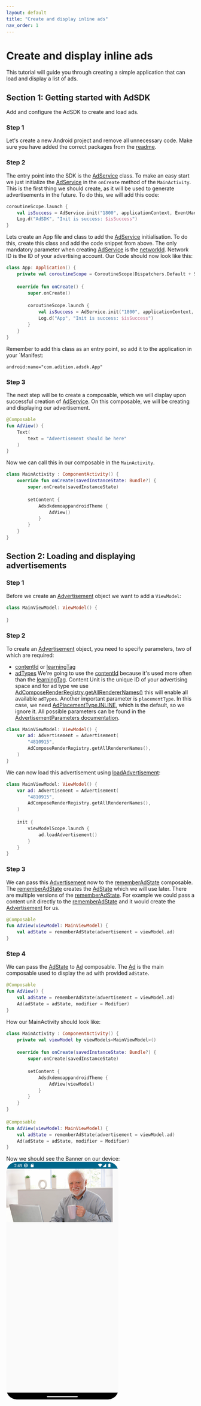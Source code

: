 ```yaml
---
layout: default
title: "Create and display inline ads"
nav_order: 1
---
```


# Create and display inline ads
This tutorial will guide you through creating a simple application that can load and display a list of ads.

## Section 1: Getting started with AdSDK

Add and configure the AdSDK to create and load ads.

### Step 1
Let's create a new Android project and remove all unnecessary code.
Make sure you have added the correct packages from the [readme](https://github.com/VM-Mobile-SDK/nextgen-adsdk-android-release).

### Step 2
The entry point into the SDK is the [AdService](https://vm-mobile-sdk.github.io/nextgen-adsdk-android-release/4.5.0/sdk_core/com.adition.sdk_core/-ad-service/index.html) class.
To make an easy start we just initialize the [AdService](https://vm-mobile-sdk.github.io/nextgen-adsdk-android-release/4.5.0/sdk_core/com.adition.sdk_core/-ad-service/index.html) in the `onCreate` method of the `MainActivity`.
This is the first thing we should create, as it will be used to generate advertisements in the future. 
To do this, we will add this code:
```kotlin 
coroutineScope.launch {
    val isSuccess = AdService.init("1800", applicationContext, EventHandler())
    Log.d("AdSDK", "Init is success: $isSuccess")
}
```
Lets create an App file and class to add the [AdService](https://vm-mobile-sdk.github.io/nextgen-adsdk-android-release/4.5.0/sdk_core/com.adition.sdk_core/-ad-service/index.html) initialisation.
To do this, create this class and add the code snippet from above.
The only mandatory parameter when creating [AdService](https://vm-mobile-sdk.github.io/nextgen-adsdk-android-release/4.5.0/sdk_core/com.adition.sdk_core/-ad-service/index.html) is the [networkId](https://vm-mobile-sdk.github.io/nextgen-adsdk-android-release/4.5.0/sdk_core/com.adition.sdk_core/-ad-service/networkId.html).
Network ID is the ID of your advertising account.
Our Code should now look like this:
```kotlin
class App: Application() {
    private val coroutineScope = CoroutineScope(Dispatchers.Default + SupervisorJob())
    
    override fun onCreate() {
        super.onCreate()

        coroutineScope.launch {
            val isSuccess = AdService.init("1800", applicationContext, EventHandler())
            Log.d("App", "Init is success: $isSuccess")
        }
    }
}
```
Remember to add this class as an entry point, so add it to the application in your `Manifest:
```
android:name="com.adition.adsdk.App"
```

### Step 3
The next step will be to create a composable, which we will display upon successful creation of [AdService](https://vm-mobile-sdk.github.io/nextgen-adsdk-android-release/4.5.0/sdk_core/com.adition.sdk_core/-ad-service/index.html). 
On this composable, we will be creating and displaying our advertisement.

```kotlin 
@Composable
fun AdView() {
    Text(
        text = "Advertisement should be here"
    )
}
```
Now we can call this in our composable in the `MainActivity`.
```kotlin 
class MainActivity : ComponentActivity() {
    override fun onCreate(savedInstanceState: Bundle?) {
        super.onCreate(savedInstanceState)
        
        setContent {
            AdsdkdemoappandroidTheme {
                AdView()
            }
        }
    }
}
```

## Section 2: Loading and displaying advertisements

### Step 1
Before we create an [Advertisement](https://vm-mobile-sdk.github.io/nextgen-adsdk-android-release/4.5.0/sdk_core/com.adition.sdk_core/-advertisement/index.html) object we want to add a `ViewModel`:  
```kotlin
class MainViewModel: ViewModel() {

}
```

### Step 2
To create an [Advertisement](https://vm-mobile-sdk.github.io/nextgen-adsdk-android-release/4.5.0/sdk_core/com.adition.sdk_core/-advertisement/index.html) object, you need to specify parameters, two of which are required:
* [contentId](https://vm-mobile-sdk.github.io/nextgen-adsdk-android-release/4.5.0/sdk_core/com.adition.sdk_core.internal.entities/-advertisement-parameters/content-id.html) or [learningTag](https://vm-mobile-sdk.github.io/nextgen-adsdk-android-release/4.5.0/sdk_core/com.adition.sdk_core.internal.entities/-advertisement-parameters/learning-tag.html)
* [adTypes](https://vm-mobile-sdk.github.io/nextgen-adsdk-android-release/4.5.0/sdk_core/com.adition.sdk_core.internal.entities/-advertisement-parameters/ad-types.html)
We're going to use the [contentId](https://vm-mobile-sdk.github.io/nextgen-adsdk-android-release/4.5.0/sdk_core/com.adition.sdk_core.internal.entities/-advertisement-parameters/content-id.html) because it's used more often than the [learningTag](https://vm-mobile-sdk.github.io/nextgen-adsdk-android-release/4.5.0/sdk_core/com.adition.sdk_core.internal.entities/-advertisement-parameters/learning-tag.html). Content Unit is the unique ID of your advertising space and for ad type we use [AdComposeRenderRegistry.getAllRendererNames()](https://vm-mobile-sdk.github.io/nextgen-adsdk-android-release/4.5.0/sdk_presentation_compose/com.adition.sdk_presentation_compose/-ad-compose-render-registry/get-all-renderer-names.html) this will enable all available `adTypes`. 
Another important parameter is `placementType`. In this case, we need [AdPlacementType.INLINE](https://vm-mobile-sdk.github.io/nextgen-adsdk-android-release/4.5.0/sdk_core/com.adition.sdk_core.internal.entities/-placement-type/-i-n-l-i-n-e/index.html), which is the default, so we ignore it.
All possible parameters can be found in the [AdvertisementParameters documentation](https://vm-mobile-sdk.github.io/nextgen-adsdk-android-release/4.5.0/sdk_core/com.adition.sdk_core.internal.entities/-advertisement-parameters/index.html).

```kotlin
class MainViewModel: ViewModel() {
    var ad: Advertisement = Advertisement(
        "4810915",
        AdComposeRenderRegistry.getAllRendererNames(),
    )
}
```
We can now load this advertisement using [loadAdvertisement](https://vm-mobile-sdk.github.io/nextgen-adsdk-android-release/4.5.0/sdk_core/com.adition.sdk_core/-advertisement/load-advertisement.html):
```kotlin
class MainViewModel: ViewModel() {
    var ad: Advertisement = Advertisement(
        "4810915",
        AdComposeRenderRegistry.getAllRendererNames(),
    )

    init {
        viewModelScope.launch {
            ad.loadAdvertisement()
        }
    }
}
```

### Step 3
We can pass this [Advertisement](https://vm-mobile-sdk.github.io/nextgen-adsdk-android-release/4.5.0/sdk_core/com.adition.sdk_core/-advertisement/index.html) now to the [rememberAdState](https://vm-mobile-sdk.github.io/nextgen-adsdk-android-release/4.5.0/sdk_presentation_compose/com.adition.sdk_presentation_compose/remember-ad-state.html) composable.
The [rememberAdState](https://vm-mobile-sdk.github.io/nextgen-adsdk-android-release/4.5.0/sdk_presentation_compose/com.adition.sdk_presentation_compose/remember-ad-state.html) creates the [AdState](https://vm-mobile-sdk.github.io/nextgen-adsdk-android-release/4.5.0/sdk_presentation_compose/com.adition.sdk_presentation_compose/-ad-state/index.html) which we will use later. 
There are multiple versions of the [rememberAdState](https://vm-mobile-sdk.github.io/nextgen-adsdk-android-release/4.5.0/sdk_presentation_compose/com.adition.sdk_presentation_compose/remember-ad-state.html). 
For example we could pass a content unit directly to the [rememberAdState](https://vm-mobile-sdk.github.io/nextgen-adsdk-android-release/4.5.0/sdk_presentation_compose/com.adition.sdk_presentation_compose/remember-ad-state.html) and it would create the [Advertisement](https://vm-mobile-sdk.github.io/nextgen-adsdk-android-release/4.5.0/sdk_core/com.adition.sdk_core/-advertisement/index.html) for us. 
```kotlin
@Composable
fun AdView(viewModel: MainViewModel) {
    val adState = rememberAdState(advertisement = viewModel.ad)
}
```

### Step 4
We can pass the [AdState](https://vm-mobile-sdk.github.io/nextgen-adsdk-android-release/4.5.0/sdk_presentation_compose/com.adition.sdk_presentation_compose/-ad-state/index.html) to [Ad](https://vm-mobile-sdk.github.io/nextgen-adsdk-android-release/4.5.0/sdk_presentation_compose/com.adition.sdk_presentation_compose/-ad.html) composable.
The [Ad](https://vm-mobile-sdk.github.io/nextgen-adsdk-android-release/4.5.0/sdk_presentation_compose/com.adition.sdk_presentation_compose/-ad.html) is the main composable used to display the ad with provided `adState`.
```kotlin
@Composable
fun AdView() {
    val adState = rememberAdState(advertisement = viewModel.ad)
    Ad(adState = adState, modifier = Modifier)
}
```

How our MainActivity should look like:
```kotlin
class MainActivity : ComponentActivity() {
    private val viewModel by viewModels<MainViewModel>()

    override fun onCreate(savedInstanceState: Bundle?) {
        super.onCreate(savedInstanceState)

        setContent {
            AdsdkdemoappandroidTheme {
                AdView(viewModel)
            }
        }
    }
}

@Composable
fun AdView(viewModel: MainViewModel) {
    val adState = rememberAdState(advertisement = viewModel.ad)
    Ad(adState = adState, modifier = Modifier)
}
```
Now we should see the Banner on our device:
<br>
<img src="images/first_ad.png" width="300"/>